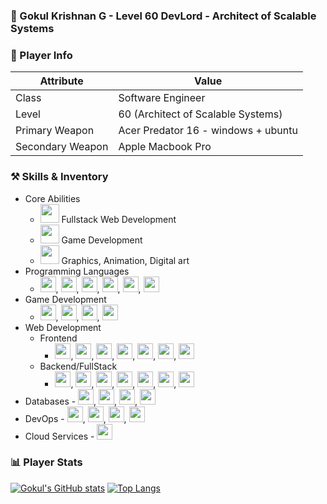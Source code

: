 ### 👾 Gokul Krishnan G - Level 60 DevLord - Architect of Scalable Systems


### 🦸 Player Info

| __Attribute__    | __Value__ |
| -------- | ------- |
| Class  | Software Engineer    |
| Level | 60 (Architect of Scalable Systems)     |
| Primary Weapon    | Acer Predator 16 - windows + ubuntu    |
| Secondary Weapon    | Apple Macbook Pro    |


### ⚒️ Skills & Inventory
- Core Abilities
    - <img src="https://media.giphy.com/media/WUlplcMpOCEmTGBtBW/giphy.gif" width="30"> Fullstack Web Development
    - <img src="https://media4.giphy.com/media/v1.Y2lkPTc5MGI3NjExc2Rva3kyZXJxc2o5ODdreW9kYWhieTl2cGptcTMzM2d1ZHpncjM4dCZlcD12MV9pbnRlcm5hbF9naWZfYnlfaWQmY3Q9Zw/S3thLnRWEpRwq6iDIO/giphy.gif" width="30"> Game Development
    - <img src="https://media.giphy.com/media/v1.Y2lkPTc5MGI3NjExZzUzcTZidDRzZmNwMWIyYThkejdtZzc1NWNjZ2xpYXZxZ2Rkc29tZSZlcD12MV9naWZzX3NlYXJjaCZjdD1n/d31vTpVi1LAcDvdm/giphy.gif" width="30"> Graphics, Animation, Digital art
- Programming Languages
    - <img src="https://skillicons.dev/icons?i=golang" width="25"/>, <img src="https://skillicons.dev/icons?i=python" width="25"/>, <img src="https://skillicons.dev/icons?i=javascript" width="25"/>, <img src="https://skillicons.dev/icons?i=typescript" width="25"/>, <img src="https://skillicons.dev/icons?i=cs" width="25"/>, <img src="https://skillicons.dev/icons?i=java" width="25"/>
- Game Development
    - <img src="https://skillicons.dev/icons?i=unity" width="25"/>, <img src="https://skillicons.dev/icons?i=godot" width="25"/>, <img src="https://skillicons.dev/icons?i=blender" width="25"/>, <img src="https://skillicons.dev/icons?i=ps" width="25"/>
- Web Development
  - Frontend
      - <img src="https://skillicons.dev/icons?i=react" width="25"/>, <img src="https://skillicons.dev/icons?i=redux" width="25"/>, <img src="https://skillicons.dev/icons?i=angular" width="25"/>, <img src="https://skillicons.dev/icons?i=threejs" width="25"/>, <img src="https://skillicons.dev/icons?i=html" width="25"/>, <img src="https://skillicons.dev/icons?i=css" width="25"/>, <img src="https://skillicons.dev/icons?i=tailwind" width="25"/>
  - Backend/FullStack
      - <img src="https://skillicons.dev/icons?i=golang" width="25"/>, <img src="https://skillicons.dev/icons?i=nodejs" width="25"/>, <img src="https://skillicons.dev/icons?i=django" width="25"/>, <img src="https://skillicons.dev/icons?i=flask" width="25"/>, <img src="https://skillicons.dev/icons?i=nextjs" width="25"/>, <img src="https://skillicons.dev/icons?i=dotnet" width="25"/>, <img src="https://skillicons.dev/icons?i=postman" width="25"/>
- Databases
      - <img src="https://skillicons.dev/icons?i=postgres" width="25"/>, <img src="https://skillicons.dev/icons?i=mysql" width="25"/>, <img src="https://skillicons.dev/icons?i=sqlite" width="25"/>, <img src="https://skillicons.dev/icons?i=redis" width="25"/> 
- DevOps
      - <img src="https://skillicons.dev/icons?i=jenkins" width="25"/>, <img src="https://skillicons.dev/icons?i=githubactions" width="25"/>, <img src="https://skillicons.dev/icons?i=docker" width="25"/>, <img src="https://skillicons.dev/icons?i=kubernetes" width="25"/>
- Cloud Services
      - <img src="https://skillicons.dev/icons?i=aws" width="25"/>

<!-- - AI/ML
    - <img src="https://skillicons.dev/icons?i=tensorflow" width="25"/>, <img src="https://skillicons.dev/icons?i=opencv" width="25"/>, <img src="https://skillicons.dev/icons?i=pytorch" width="25"/> -->

### 📊 Player Stats
[![Gokul's GitHub stats](https://github-readme-stats.vercel.app/api?username=gokulkrh&show_icons=true&theme=holi&hide=issues)](https://github.com/gokulkrh)
[![Top Langs](https://github-readme-stats.vercel.app/api/top-langs/?username=gokulkrh&theme=dark&layout=compact&hide_title=1)](https://github.com/gokulkrh/)
<!--
### Hello World, I'm Gokul 👋

https://media.giphy.com/media/v1.Y2lkPTc5MGI3NjExNXQ4aHQ3bGQza3ZnYXQyamhxNWY0Y202OXBtMWVwNDh4YXNweHl5dyZlcD12MV9naWZzX3NlYXJjaCZjdD1n/1ylOHgLDKw7eD8WgoB/giphy.gif

https://media.giphy.com/media/v1.Y2lkPTc5MGI3NjExZzUzcTZidDRzZmNwMWIyYThkejdtZzc1NWNjZ2xpYXZxZ2Rkc29tZSZlcD12MV9naWZzX3NlYXJjaCZjdD1n/d31vTpVi1LAcDvdm/giphy.gif
https://media1.giphy.com/media/v1.Y2lkPTc5MGI3NjExcGltdThsZ2NnZXFzZWZlczM2NGs0OXowZzNldjV1N2VoZ3RlaGRyZCZlcD12MV9pbnRlcm5hbF9naWZfYnlfaWQmY3Q9Zw/xuWkuYl33i28fIwkBM/giphy.gif
[![Gokul's GitHub stats](https://github-readme-stats.vercel.app/api?username=gokulkrh&show_icons=true&theme=holi&hide=issues)](https://github.com/gokulkrh)

<!-- <img width="" src="https://github-readme-stats.vercel.app/api/top-langs/?username=gokulkrh&theme=dark&layout=compact&hide_title=1&card_width=300" alt="Top language used in my repos" /> 

[![Top Langs](https://github-readme-stats.vercel.app/api/top-langs/?username=gokulkrh&theme=dark&layout=compact&hide_title=1)](https://github.com/gokulkrh/)


<!-- [![Top Langs](https://github-readme-stats.vercel.app/api/top-langs/?username=gokulkrh&theme=dark&hide=css,html&hide_progress=true)](https://github.com/gokulkrh/) 
if you like what i do, maybe buy me a coffee 🥺👉👈

<a href="https://www.buymeacoffee.com/#" target="_blank"><img src="https://cdn.buymeacoffee.com/buttons/v2/default-red.png" alt="Buy Me A Coffee" width="150" ></a>

### Connect with me:

[![website](./img/globe-light.svg)](https://codestackr.com#gh-light-mode-only)
[![website](./img/globe-dark.svg)](https://codestackr.com#gh-dark-mode-only)
&nbsp;&nbsp;
[![website](./img/youtube-light.svg)](https://youtube.com/codestackr#gh-light-mode-only)
[![website](./img/youtube-dark.svg)](https://youtube.com/codestackr#gh-dark-mode-only)
&nbsp;&nbsp;
[![website](./img/twitter-light.svg)](https://twitter.com/codestackr#gh-light-mode-only)
[![website](./img/twitter-dark.svg)](https://twitter.com/codestackr#gh-dark-mode-only)
&nbsp;&nbsp;
[![website](./img/linkedin-light.svg)](https://linkedin.com/in/codeSTACKr#gh-light-mode-only)
[![website](./img/linkedin-dark.svg)](https://linkedin.com/in/codeSTACKr#gh-dark-mode-only)
&nbsp;&nbsp;
[![website](./img/instagram-light.svg)](https://instagram.com/codeSTACKr#gh-light-mode-only)
[![website](./img/instagram-dark.svg)](https://instagram.com/codeSTACKr#gh-dark-mode-only)

<!--
**gokulkrh/gokulkrh** is a ✨ _special_ ✨ repository because its `README.md` (this file) appears on your GitHub profile.

Here are some ideas to get you started:

- 🔭 I’m currently working on ...
- 🌱 I’m currently learning ...
- 👯 I’m looking to collaborate on ...
- 🤔 I’m looking for help with ...
- 💬 Ask me about ...
- 📫 How to reach me: ...
- 😄 Pronouns: ...
- ⚡ Fun fact: ...
-->
